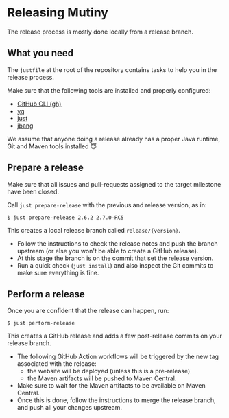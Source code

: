 # Releasing Mutiny
 
The release process is mostly done locally from a release branch.

## What you need

The `justfile` at the root of the repository contains tasks to help you in the release process.

Make sure that the following tools are installed and properly configured:
- [GitHub CLI (gh)](https://cli.github.com/)
- [yq](https://github.com/mikefarah/yq)
- [just](https://github.com/casey/just)
- [jbang](https://www.jbang.dev/)

We assume that anyone doing a release already has a proper Java runtime, Git and Maven tools installed 😇

## Prepare a release

Make sure that all issues and pull-requests assigned to the target milestone have been closed.

Call `just prepare-release` with the previous and release version, as in:

```
$ just prepare-release 2.6.2 2.7.0-RC5
```

This creates a local release branch called `release/{version}`.
- Follow the instructions to check the release notes and push the branch upstream (or else you won't be able to create a GitHub release).
- At this stage the branch is on the commit that set the release version.
- Run a quick check (`just install`) and also inspect the Git commits to make sure everything is fine.

## Perform a release

Once you are confident that the release can happen, run:

```
$ just perform-release
```

This creates a GitHub release and adds a few post-release commits on your release branch.
- The following GitHub Action workflows will be triggered by the new tag associated with the release:
  - the website will be deployed (unless this is a pre-release)
  - the Maven artifacts will be pushed to Maven Central.
- Make sure to wait for the Maven artifacts to be available on Maven Central.
- Once this is done, follow the instructions to merge the release branch, and push all your changes upstream.

